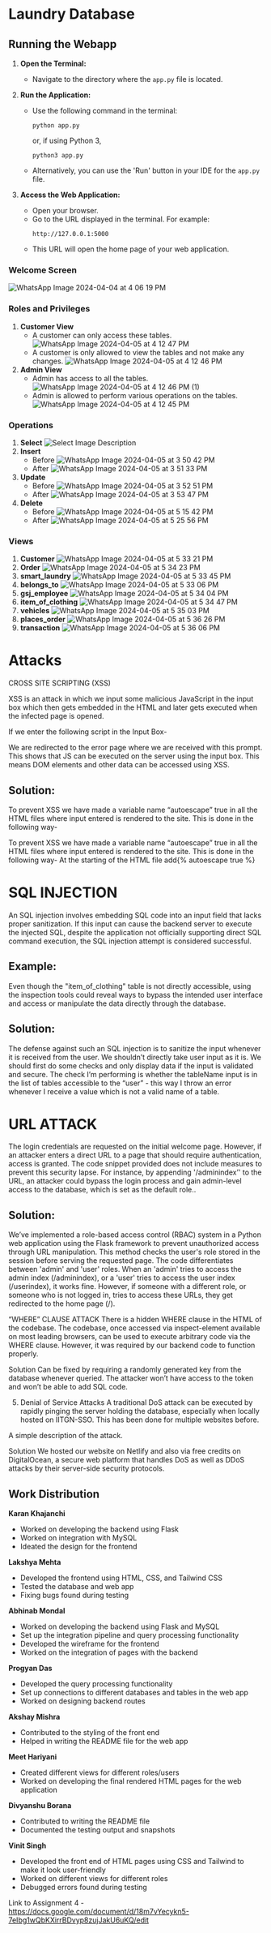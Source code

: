 # Laundry Database
## Running the Webapp
1. **Open the Terminal:**
   - Navigate to the directory where the `app.py` file is located.

2. **Run the Application:**
   - Use the following command in the terminal:
     ```
     python app.py
     ```
     or, if using Python 3,
     ```
     python3 app.py
     ```
   - Alternatively, you can use the 'Run' button in your IDE for the `app.py` file.

3. **Access the Web Application:**
   - Open your browser.
   - Go to the URL displayed in the terminal. For example:
     ```
     http://127.0.0.1:5000
     ```
   - This URL will open the home page of your web application.
### Welcome Screen
![WhatsApp Image 2024-04-04 at 4 06 19 PM](https://github.com/plugyawn/LaundryMan/assets/107575701/049a2b11-c725-4d41-82e8-8ac3cdfecdab)
### Roles and Privileges
1. **Customer View**
   - A customer can only access these tables.
     ![WhatsApp Image 2024-04-05 at 4 12 47 PM](https://github.com/plugyawn/LaundryMan/assets/107575701/91837bc7-4fdf-464e-b727-919e6a6ad266)
   - A customer is only allowed to view the tables and not make any changes.
     ![WhatsApp Image 2024-04-05 at 4 12 46 PM](https://github.com/plugyawn/LaundryMan/assets/107575701/54ba2974-c897-4d9b-a39d-3692eefb8030)
2. **Admin View**
   - Admin has access to all the tables.
     ![WhatsApp Image 2024-04-05 at 4 12 46 PM (1)](https://github.com/plugyawn/LaundryMan/assets/107575701/116a3fcd-9e07-4402-b094-b74d2cc93969)
   - Admin is allowed to perform various operations on the tables.
     ![WhatsApp Image 2024-04-05 at 4 12 45 PM](https://github.com/plugyawn/LaundryMan/assets/107575701/90fa8ad5-81e5-40b2-b2df-5d78bbe5b566)


### Operations
1. **Select**
   ![Select Image Description](https://github.com/plugyawn/LaundryMan/assets/107575701/5c346b41-05aa-4881-b590-82f254065283)
2. **Insert**
   - Before
     ![WhatsApp Image 2024-04-05 at 3 50 42 PM](https://github.com/plugyawn/LaundryMan/assets/107575701/6e4d3708-848c-44a4-974a-73e65beac1f1)
   - After
     ![WhatsApp Image 2024-04-05 at 3 51 33 PM](https://github.com/plugyawn/LaundryMan/assets/107575701/eef84e64-7626-42e0-a54a-899e5fd3dab0)
3. **Update**
   - Before
     ![WhatsApp Image 2024-04-05 at 3 52 51 PM](https://github.com/plugyawn/LaundryMan/assets/107575701/8ee3e9cd-b95c-4c1f-a52d-5a59becefd0a)
   - After
     ![WhatsApp Image 2024-04-05 at 3 53 47 PM](https://github.com/plugyawn/LaundryMan/assets/107575701/4a5685e0-eb31-4794-b107-1e8fa6138d21)
4. **Delete**
   - Before
     ![WhatsApp Image 2024-04-05 at 5 15 42 PM](https://github.com/plugyawn/LaundryMan/assets/107575701/c231c350-9179-4f48-914a-4ef652fd9ab6)
   - After
     ![WhatsApp Image 2024-04-05 at 5 25 56 PM](https://github.com/plugyawn/LaundryMan/assets/107575701/eef02cf9-099f-4ac2-8ae6-29048c1dbe1d)
### Views
1. **Customer**
   ![WhatsApp Image 2024-04-05 at 5 33 21 PM](https://github.com/plugyawn/LaundryMan/assets/107575701/9209da98-a449-46e9-b5de-23d32014153b)
2. **Order**
   ![WhatsApp Image 2024-04-05 at 5 34 23 PM](https://github.com/plugyawn/LaundryMan/assets/107575701/ff216fb9-3d0d-4927-8aab-4d28d25aeb81)
3. **smart_laundry**
   ![WhatsApp Image 2024-04-05 at 5 33 45 PM](https://github.com/plugyawn/LaundryMan/assets/107575701/0ba4f83d-eebe-40a1-bac0-8d20a6da18ee)
4. **belongs_to**
   ![WhatsApp Image 2024-04-05 at 5 33 06 PM](https://github.com/plugyawn/LaundryMan/assets/107575701/f7540f07-9bec-460e-a4af-a87482a6d739)
5. **gsj_employee**
   ![WhatsApp Image 2024-04-05 at 5 34 04 PM](https://github.com/plugyawn/LaundryMan/assets/107575701/86aae0d5-4437-4df3-b7f7-8cd51a703e68)
6. **item_of_clothing**
   ![WhatsApp Image 2024-04-05 at 5 34 47 PM](https://github.com/plugyawn/LaundryMan/assets/107575701/1768cd9c-f9cb-4768-9492-c08f352e9688)
7. **vehicles**
   ![WhatsApp Image 2024-04-05 at 5 35 03 PM](https://github.com/plugyawn/LaundryMan/assets/107575701/be7bb43a-bfaa-4f88-80b1-fb7b77f3eb6c)
8. **places_order**
   ![WhatsApp Image 2024-04-05 at 5 36 26 PM](https://github.com/plugyawn/LaundryMan/assets/107575701/d73e4510-f1e1-455c-b2da-ee48fcf9f41a)
9. **transaction**
   ![WhatsApp Image 2024-04-05 at 5 36 06 PM](https://github.com/plugyawn/LaundryMan/assets/107575701/b16fa7f3-fd66-475b-b44d-02c9eb07a4cc)

# Attacks

CROSS SITE SCRIPTING (XSS)

XSS is an attack in which we input some malicious JavaScript in the input box which then gets embedded in the HTML and later gets executed when the infected page is opened.

If we enter the following script in the Input Box-
<script>alert("Hacked!");</script>

We are redirected to the error page where we are received with this prompt. This shows that JS can be executed on the server using the input box. This means DOM elements and other data can be accessed using XSS.

## Solution:
To prevent XSS we have made a variable name “autoescape” true in all the HTML files where input entered is rendered to the site. This is done in the following way-


To prevent XSS we have made a variable name “autoescape” true in all the HTML files where input entered is rendered to the site. This is done in the following way-
At the starting of the HTML file add{% autoescape true %}


# SQL INJECTION

An SQL injection involves embedding SQL code into an input field that lacks proper sanitization. If this input can cause the backend server to execute the injected SQL, despite the application not officially supporting direct SQL command execution, the SQL injection attempt is considered successful.

## Example:


Even though the "item_of_clothing" table is not directly accessible, using the inspection tools could reveal ways to bypass the intended user interface and access or manipulate the data directly through the database.

## Solution:

The defense against such an SQL injection is to sanitize the input whenever it is received from the user. We shouldn’t directly take user input as it is. We should first do some checks and only display data if the input is validated and secure. 
The check I’m performing is whether the tableName input is in the list of tables accessible to the  “user” - this way I throw an error whenever I receive a value which is not a valid name of a table.

# URL ATTACK

The login credentials are requested on the initial welcome page. However, if an attacker enters a direct URL to a page that should require authentication, access is granted. The code snippet provided does not include measures to prevent this security lapse. For instance, by appending '/adminindex’' to the URL, an attacker could bypass the login process and gain admin-level access to the database, which is set as the default role..

## Solution:

We’ve implemented a role-based access control (RBAC) system in a Python web application using the Flask framework to prevent unauthorized access through URL manipulation. This method checks the user's role stored in the session before serving the requested page.
The code differentiates between 'admin' and 'user' roles. When an 'admin' tries to access the admin index (/adminindex), or a 'user' tries to access the user index (/userindex), it works fine. However, if someone with a different role, or someone who is not logged in, tries to access these URLs, they get redirected to the home page (/).

“WHERE” CLAUSE ATTACK
There is a hidden WHERE clause in the HTML of the codebase. The codebase, once accessed via inspect-element available on most leading browsers, can be used to execute arbitrary code via the WHERE clause. 
However, it was required by our backend code to function properly.

Solution
Can be fixed by requiring a randomly generated key from the database whenever queried. The attacker won’t have access to the token and won’t be able to add SQL code.

5) 	Denial of Service Attacks
A traditional DoS attack can be executed by rapidly pinging the server holding the database, especially when locally hosted on IITGN-SSO. This has been done for multiple websites before.


A simple description of the attack.

Solution
We hosted our website on Netlify and also via free credits on DigitalOcean, a secure web platform that handles DoS as well as DDoS attacks by their server-side security protocols.





   





## Work Distribution

**Karan Khajanchi**
- Worked on developing the backend using Flask
- Worked on integration with MySQL
- Ideated the design for the frontend

**Lakshya Mehta**
- Developed the frontend using HTML, CSS, and Tailwind CSS
- Tested the database and web app
- Fixing bugs found during testing

**Abhinab Mondal**
- Worked on developing the backend using Flask and MySQL
- Set up the integration pipeline and query processing functionality
- Developed the wireframe for the frontend
- Worked on the integration of pages with the backend

**Progyan Das**
- Developed the query processing functionality
- Set up connections to different databases and tables in the web app
- Worked on designing backend routes

**Akshay Mishra**
- Contributed to the styling of the front end
- Helped in writing the README file for the web app

**Meet Hariyani**
- Created different views for different roles/users
- Worked on developing the final rendered HTML pages for the web application

**Divyanshu Borana**
- Contributed to writing the README file
- Documented the testing output and snapshots

**Vinit Singh**
- Developed the front end of HTML pages using CSS and Tailwind to make it look user-friendly
- Worked on different views for different roles
- Debugged errors found during testing


Link to Assignment 4 - 
https://docs.google.com/document/d/18m7vYecykn5-7eIbg1wQbKXirrBDvyp8zujJakU6uKQ/edit

